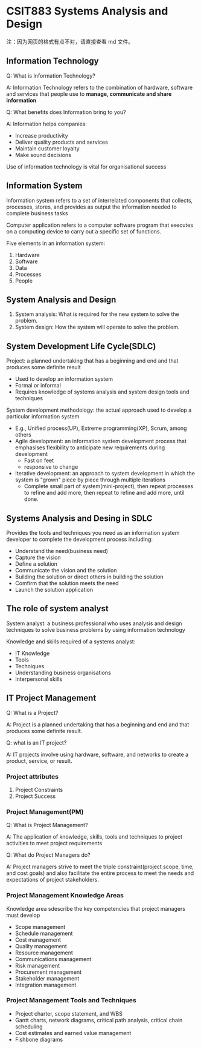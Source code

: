 # CSIT883 Systems Analysis and Design

注：因为网页的格式有点不对，请直接查看 md 文件。

## Information Technology

Q: What is Information Technology?

A: Information Technology refers to the combination of hardware, software and services that people use to **manage, communicate and share information**

Q: What benefits does Information bring to you?

A: Information helps companies:

- Increase productivity
- Deliver quality products and services
- Maintain customer loyalty
- Make sound decisions

Use of information technology is vital for organisational success

## Information System

Information system refers to a set of interrelated components that collects, processes, stores, and provides as output the information needed to complete business tasks

Computer application refers to a computer software program that executes on a computing device to carry out a specific set of functions.

Five elements in an information system:

1. Hardware
2. Software
3. Data
4. Processes
5. People

## System Analysis and Design

1. System analysis: What is required for the new system to solve the problem.
2. System design: How the system will operate to solve the problem.

## System Development Life Cycle(SDLC)

Project: a planned undertaking that has a beginning and end and that produces some definite result

- Used to develop an information system
- Formal or informal
- Requires knowledge of systems analysis and system design tools and techniques

System development methodology: the actual approach used to develop a particular information system

- E.g., Unified process(UP), Extreme programming(XP), Scrum, among others
- Agile development: an information system development process that emphasises flexibility to anticipate new requirements during development
  - Fast on feet
  - responsive to change
- Iterative development: an approach to system development in which the system is "grown" piece by piece through multiple iterations
  - Complete small part of system(mini-project), then repeat processes to refine and add more, then repeat to refine and add more, until done.

## Systems Analysis and Desing in SDLC

Provides the tools and techniques you need as an information system developer to complete the development process including:

- Understand the need(business need)
- Capture the vision
- Define a solution
- Communicate the vision and the solution
- Building the solution or direct others in building the solution
- Comfirm that the solution meets the need
- Launch the solution application

## The role of system analyst

System analyst: a business professional who uses analysis and design techniques to solve business problems by using information technology

Knowledge and skills required of a systems analyst:

- IT Knowledge
- Tools
- Techniques
- Understanding business organisations
- Interpersonal skills

## IT Project Management

Q: What is a Project?

A: Project is a planned undertaking that has a beginning and end and that produces some definite result.

Q: what is an IT project?

A: IT projects involve using hardware, software, and networks to create a product, service, or result.

### Project attributes

1. Project Constraints
2. Project Success

### Project Management(PM)

Q: What is Project Management?

A: The application of knowledge, skills, tools and techniques to project activities to meet project requirements

Q: What do Project Managers do?

A: Project managers strive to meet the triple constraint(project scope, time, and cost goals) and also facilitate the entire process to meet the needs and expectations of project stakeholders.

### Project Management Knowledge Areas

Knowledge area sdescribe the key competencies that project managers must develop

- Scope management
- Schedule management
- Cost management
- Quality management
- Resource management
- Communications management
- Risk management
- Procurement management
- Stakeholder management
- Integration management

### Project Management Tools and Techniques

- Project charter, scope statement, and WBS
- Gantt charts, network diagrams, critical path analysis, critical chain scheduling
- Cost estimates and earned value management
- Fishbone diagrams